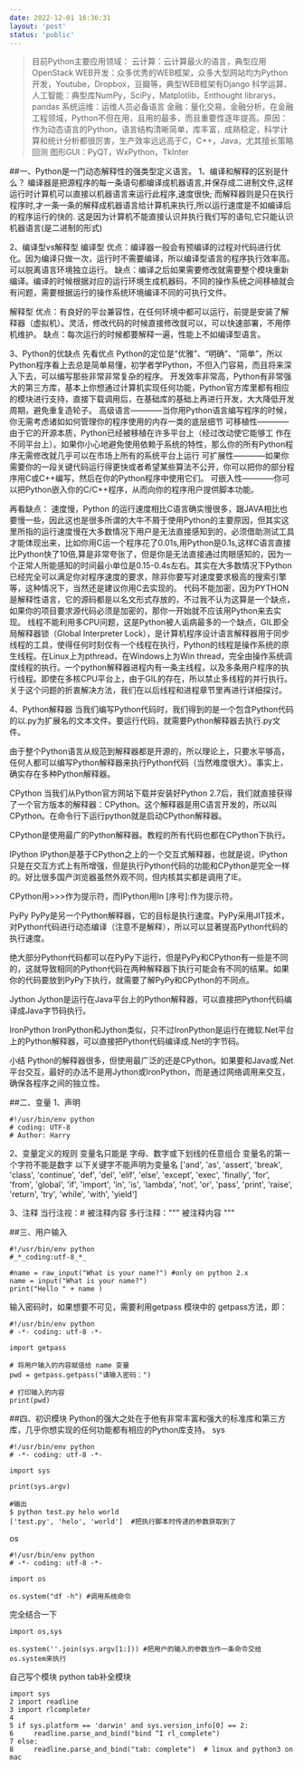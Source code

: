 ```yaml
---
date: 2022-12-01 16:36:31
layout: 'post'
status: 'public'
---
```

> 目前Python主要应用领域：
> 云计算：云计算最火的语言，典型应用OpenStack
> WEB开发：众多优秀的WEB框架，众多大型网站均为Python开发，Youtube，Dropbox，豆瓣等，典型WEB框架有Django
> 科学运算、人工智能：典型库NumPy，SciPy，Matplotlib，Enthought librarys，pandas
> 系统运维：运维人员必备语言
> 金融：量化交易，金融分析，在金融工程领域，Python不但在用，且用的最多，而且重要性逐年提高。原因：作为动态语言的Python，语言结构清晰简单，库丰富，成熟稳定，科学计算和统计分析都很厉害，生产效率远远高于C，C++，Java，尤其擅长策略回测
> 图形GUI：PyQT，WxPython，TkInter

##一、Python是一门动态解释性的强类型定义语言。
1、编译和解释的区别是什么？
编译器是把源程序的每一条语句都编译成机器语言,并保存成二进制文件,这样运行时计算机可以直接以机器语言来运行此程序,速度很快; 
而解释器则是只在执行程序时,才一条一条的解释成机器语言给计算机来执行,所以运行速度是不如编译后的程序运行的快的. 
这是因为计算机不能直接认识并执行我们写的语句,它只能认识机器语言(是二进制的形式)

2、编译型vs解释型
编译型
优点：编译器一般会有预编译的过程对代码进行优化。因为编译只做一次，运行时不需要编译，所以编译型语言的程序执行效率高。可以脱离语言环境独立运行。
缺点：编译之后如果需要修改就需要整个模块重新编译。编译的时候根据对应的运行环境生成机器码，不同的操作系统之间移植就会有问题，需要根据运行的操作系统环境编译不同的可执行文件。

解释型
优点：有良好的平台兼容性，在任何环境中都可以运行，前提是安装了解释器（虚拟机）。灵活，修改代码的时候直接修改就可以，可以快速部署，不用停机维护。
缺点：每次运行的时候都要解释一遍，性能上不如编译型语言。

3、Python的优缺点
先看优点
Python的定位是“优雅”、“明确”、“简单”，所以Python程序看上去总是简单易懂，初学者学Python，不但入门容易，而且将来深入下去，可以编写那些非常非常复杂的程序。
开发效率非常高，Python有非常强大的第三方库，基本上你想通过计算机实现任何功能，Python官方库里都有相应的模块进行支持，直接下载调用后，在基础库的基础上再进行开发，大大降低开发周期，避免重复造轮子。
高级语言————当你用Python语言编写程序的时候，你无需考虑诸如如何管理你的程序使用的内存一类的底层细节
可移植性————由于它的开源本质，Python已经被移植在许多平台上（经过改动使它能够工 作在不同平台上）。如果你小心地避免使用依赖于系统的特性，那么你的所有Python程序无需修改就几乎可以在市场上所有的系统平台上运行
可扩展性————如果你需要你的一段关键代码运行得更快或者希望某些算法不公开，你可以把你的部分程序用C或C++编写，然后在你的Python程序中使用它们。
可嵌入性————你可以把Python嵌入你的C/C++程序，从而向你的程序用户提供脚本功能。

再看缺点：
速度慢，Python 的运行速度相比C语言确实慢很多，跟JAVA相比也要慢一些，因此这也是很多所谓的大牛不屑于使用Python的主要原因，但其实这里所指的运行速度慢在大多数情况下用户是无法直接感知到的，必须借助测试工具才能体现出来，比如你用C运一个程序花了0.01s,用Python是0.1s,这样C语言直接比Python快了10倍,算是非常夸张了，但是你是无法直接通过肉眼感知的，因为一个正常人所能感知的时间最小单位是0.15-0.4s左右。其实在大多数情况下Python已经完全可以满足你对程序速度的要求，除非你要写对速度要求极高的搜索引擎等，这种情况下，当然还是建议你用C去实现的。
代码不能加密，因为PYTHON是解释性语言，它的源码都是以名文形式存放的，不过我不认为这算是一个缺点，如果你的项目要求源代码必须是加密的，那你一开始就不应该用Python来去实现。
线程不能利用多CPU问题，这是Python被人诟病最多的一个缺点，GIL即全局解释器锁（Global Interpreter Lock），是计算机程序设计语言解释器用于同步线程的工具，使得任何时刻仅有一个线程在执行，Python的线程是操作系统的原生线程。在Linux上为pthread，在Windows上为Win thread，完全由操作系统调度线程的执行。一个python解释器进程内有一条主线程，以及多条用户程序的执行线程。即使在多核CPU平台上，由于GIL的存在，所以禁止多线程的并行执行。关于这个问题的折衷解决方法，我们在以后线程和进程章节里再进行详细探讨。

4、Python解释器
当我们编写Python代码时，我们得到的是一个包含Python代码的以.py为扩展名的文本文件。要运行代码，就需要Python解释器去执行.py文件。

由于整个Python语言从规范到解释器都是开源的，所以理论上，只要水平够高，任何人都可以编写Python解释器来执行Python代码（当然难度很大）。事实上，确实存在多种Python解释器。

CPython
当我们从Python官方网站下载并安装好Python 2.7后，我们就直接获得了一个官方版本的解释器：CPython。这个解释器是用C语言开发的，所以叫CPython。在命令行下运行python就是启动CPython解释器。

CPython是使用最广的Python解释器。教程的所有代码也都在CPython下执行。

IPython
IPython是基于CPython之上的一个交互式解释器，也就是说，IPython只是在交互方式上有所增强，但是执行Python代码的功能和CPython是完全一样的。好比很多国产浏览器虽然外观不同，但内核其实都是调用了IE。

CPython用>>>作为提示符，而IPython用In [序号]:作为提示符。

PyPy
PyPy是另一个Python解释器，它的目标是执行速度。PyPy采用JIT技术，对Python代码进行动态编译（注意不是解释），所以可以显著提高Python代码的执行速度。

绝大部分Python代码都可以在PyPy下运行，但是PyPy和CPython有一些是不同的，这就导致相同的Python代码在两种解释器下执行可能会有不同的结果。如果你的代码要放到PyPy下执行，就需要了解PyPy和CPython的不同点。

Jython
Jython是运行在Java平台上的Python解释器，可以直接把Python代码编译成Java字节码执行。

IronPython
IronPython和Jython类似，只不过IronPython是运行在微软.Net平台上的Python解释器，可以直接把Python代码编译成.Net的字节码。

小结
Python的解释器很多，但使用最广泛的还是CPython。如果要和Java或.Net平台交互，最好的办法不是用Jython或IronPython，而是通过网络调用来交互，确保各程序之间的独立性。

##二、变量
1、声明
```
#!/usr/bin/env python
# coding: UTF-8
# Author: Harry
```

2、变量定义的规则
变量名只能是 字母、数字或下划线的任意组合
变量名的第一个字符不能是数字
以下关键字不能声明为变量名
['and', 'as', 'assert', 'break', 'class', 'continue', 'def', 'del', 'elif', 'else', 'except', 'exec', 'finally', 'for', 'from', 'global', 'if', 'import', 'in', 'is', 'lambda', 'not', 'or', 'pass', 'print', 'raise', 'return', 'try', 'while', 'with', 'yield']

3、注释
当行注视：# 被注释内容
多行注释：""" 被注释内容 """

##三、用户输入
```
#!/usr/bin/env python
#_*_coding:utf-8_*_

#name = raw_input("What is your name?") #only on python 2.x
name = input("What is your name?")
print("Hello " + name )
```
输入密码时，如果想要不可见，需要利用getpass 模块中的 getpass方法，即：
```
#!/usr/bin/env python
# -*- coding: utf-8 -*-
  
import getpass
  
# 将用户输入的内容赋值给 name 变量
pwd = getpass.getpass("请输入密码：")
  
# 打印输入的内容
print(pwd)
```

##四、初识模块
Python的强大之处在于他有非常丰富和强大的标准库和第三方库，几乎你想实现的任何功能都有相应的Python库支持。
sys
```
#!/usr/bin/env python
# -*- coding: utf-8 -*-
 
import sys
 
print(sys.argv)
 
#输出
$ python test.py helo world
['test.py', 'helo', 'world']  #把执行脚本时传递的参数获取到了
```

os
```
#!/usr/bin/env python
# -*- coding: utf-8 -*-
 
import os
 
os.system("df -h") #调用系统命令
```

完全结合一下
```
import os,sys
 
os.system(''.join(sys.argv[1:])) #把用户的输入的参数当作一条命令交给os.system来执行
```

自己写个模块
python tab补全模块
```
import sys
2 import readline
3 import rlcompleter
4 
5 if sys.platform == 'darwin' and sys.version_info[0] == 2:
6     readline.parse_and_bind("bind ^I rl_complete")
7 else:
8     readline.parse_and_bind("tab: complete")  # linux and python3 on mac

```


